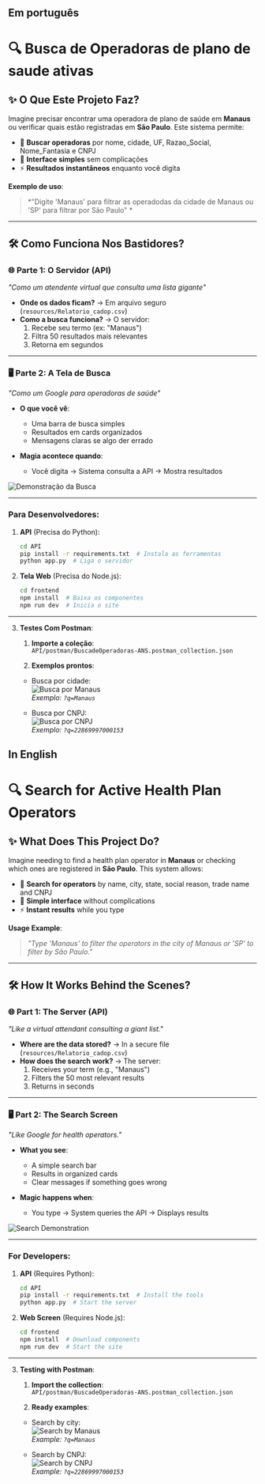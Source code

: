 ## Em português

# 🔍 Busca de Operadoras de plano de saude ativas

## ✨ O Que Este Projeto Faz?  

Imagine precisar encontrar uma operadora de plano de saúde em **Manaus** ou verificar quais estão registradas em **São Paulo**. Este sistema permite:  

- 🔎 **Buscar operadoras** por nome, cidade, UF, Razao_Social, Nome_Fantasia e CNPJ 
- 📱 **Interface simples** sem complicações  
- ⚡ **Resultados instantâneos** enquanto você digita  

**Exemplo de uso**:  
> *"Digite 'Manaus' para filtrar as operadodas da cidade de Manaus ou 'SP' para filtrar por São Paulo" *

---

## 🛠️ Como Funciona Nos Bastidores?  

### 🌐 **Parte 1: O Servidor (API)**  
*"Como um atendente virtual que consulta uma lista gigante"*  

- **Onde os dados ficam?** → Em arquivo seguro (`resources/Relatorio_cadop.csv`)  
- **Como a busca funciona?** → O servidor:  
  1. Recebe seu termo (ex: "Manaus")  
  2. Filtra 50 resultados mais relevantes  
  3. Retorna em segundos  

---

### 🖥️ **Parte 2: A Tela de Busca**  
*"Como um Google para operadoras de saúde"*  

- **O que você vê**:  
  - Uma barra de busca simples  
  - Resultados em cards organizados  
  - Mensagens claras se algo der errado  

- **Magia acontece quando**:  
  - Você digita → Sistema consulta a API → Mostra resultados  

![Demonstração da Busca](imgs_readme/screen.png)

---


### Para **Desenvolvedores**:  

1. **API** (Precisa do Python):  
   ```bash
   cd API
   pip install -r requirements.txt  # Instala as ferramentas
   python app.py  # Liga o servidor
   ```

2. **Tela Web** (Precisa do Node.js):  
   ```bash
   cd frontend
   npm install  # Baixa os componentes
   npm run dev  # Inicia o site
   ```
---
3. **Testes Com Postman**:  
   1. **Importe a coleção**:  
      `API/postman/BuscadeOperadoras-ANS.postman_collection.json`

   2. **Exemplos prontos**:
   - Busca por cidade:  
     ![Busca por Manaus](imgs_readme/request_city.png)  
     *Exemplo: `?q=Manaus`*

   - Busca por CNPJ:  
     ![Busca por CNPJ](imgs_readme/request_cnpj.png)  
     *Exemplo: `?q=22869997000153`*


## In English

# 🔍 Search for Active Health Plan Operators

## ✨ What Does This Project Do?

Imagine needing to find a health plan operator in **Manaus** or checking which ones are registered in **São Paulo**. This system allows:

- 🔎 **Search for operators** by name, city, state, social reason, trade name and CNPJ
- 📱 **Simple interface** without complications
- ⚡ **Instant results** while you type

**Usage Example**:  
> *"Type 'Manaus' to filter the operators in the city of Manaus or 'SP' to filter by São Paulo."*

---

## 🛠️ How It Works Behind the Scenes?

### 🌐 **Part 1: The Server (API)**  
*"Like a virtual attendant consulting a giant list."*

- **Where are the data stored?** → In a secure file (`resources/Relatorio_cadop.csv`)
- **How does the search work?** → The server:  
  1. Receives your term (e.g., "Manaus")
  2. Filters the 50 most relevant results
  3. Returns in seconds

---

### 🖥️ **Part 2: The Search Screen**  
*"Like Google for health operators."*

- **What you see**:  
  - A simple search bar  
  - Results in organized cards  
  - Clear messages if something goes wrong  

- **Magic happens when**:  
  - You type → System queries the API → Displays results  

![Search Demonstration](imgs_readme/screen.png)

---

### For **Developers**:

1. **API** (Requires Python):  
   ```bash
   cd API
   pip install -r requirements.txt  # Install the tools
   python app.py  # Start the server
   ```

2. **Web Screen** (Requires Node.js):  
   ```bash
   cd frontend
   npm install  # Download components
   npm run dev  # Start the site
   ```

---

3. **Testing with Postman**:  
   1. **Import the collection**:  
      `API/postman/BuscadeOperadoras-ANS.postman_collection.json`

   2. **Ready examples**:
   - Search by city:  
     ![Search by Manaus](imgs_readme/request_city.png)  
     *Example: `?q=Manaus`*

   - Search by CNPJ:  
     ![Search by CNPJ](imgs_readme/request_cnpj.png)  
     *Example: `?q=22869997000153`*
    
